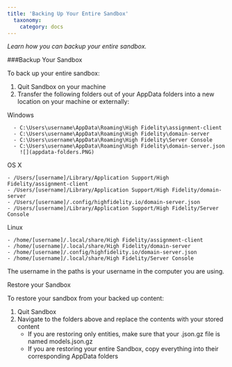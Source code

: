 ```yaml
---
title: 'Backing Up Your Entire Sandbox'
  taxonomy:
    category: docs
---
```


*Learn how you can backup your entire sandbox.*

###Backup Your Sandbox 

To back up your entire sandbox: 

1. Quit Sandbox on your machine
2. Transfer the following folders out of your AppData folders into a new location on your machine or externally:

Windows

      - C:\Users\username\AppData\Roaming\High Fidelity\assignment-client
      - C:\Users\username\AppData\Roaming\High Fidelity\domain-server
      - C:\Users\username\AppData\Roaming\High Fidelity\Server Console
      - C:\Users\username\AppData\Roaming\High Fidelity\domain-server.json     
        ![](appdata-folders.PNG)

OS X

    - /Users/[username]/Library/Application Support/High Fidelity/assignment-client
    - /Users/[username]/Library/Application Support/High Fidelity/domain-server
    - /Users/[username]/.config/highfidelity.io/domain-server.json
    - /Users/[username]/Library/Application Support/High Fidelity/Server Console

Linux

    - /home/[username]/.local/share/High Fidelity/assignment-client
    - /home/[username]/.local/share/High Fidelity/domain-server
    - /home/[username]/.config/highfidelity.io/domain-server.json
    - /home/[username]/.local/share/High Fidelity/Server Console

The username in the paths is your username in the computer you are using. 

Restore your Sandbox

To restore your sandbox from your backed up content:

1. Quit Sandbox
2. Navigate to the folders above and replace the contents with your stored content
   - If you are restoring only entities, make sure that your .json.gz file is named models.json.gz
   - If you are restoring your entire Sandbox, copy everything into their corresponding AppData folders
